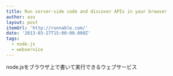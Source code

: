 ```yaml
---
title: Run server-side code and discover APIs in your browser
author: azu
layout: post
itemUrl: 'http://runnable.com/'
date: '2013-03-27T15:00:00.000Z'
tags:
  - node.js
  - webservice
---
```

node.jsをブラウザ上で書いて実行できるウェブサービス
